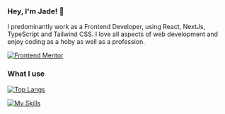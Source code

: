 ### Hey, I'm Jade! 👋

I predominantly work as a Frontend Developer, using React, NextJs, TypeScript and Tailwind CSS. I love all aspects of web development and enjoy coding as a hoby as well as a profession.

<a href="https://www.frontendmentor.io/profile/jadetrue" target="blank"><img src="https://img.shields.io/badge/Frontend Mentor-jadetrue-informational?style=for-the-badge&logo=frontendmentor" alt="Frontend Mentor" /></a>

### What I use

[![Top Langs](https://github-readme-stats.vercel.app/api/top-langs/?username=jadetrue&hide=python,c&layout=compact)](https://github.com/jadetrue/github-readme-stats)

[![My Skills](https://skillicons.dev/icons?i=html,css,js,react,nextjs,typescript,nodejs,postgres,jest,github,gitlab,vscode,vercel,sass,figma&perline=6&theme=light)](https://skillicons.dev)

<!--
**jadetrue/jadetrue** is a ✨ _special_ ✨ repository because its `README.md` (this file) appears on your GitHub profile.

Here are some ideas to get you started:

- 🔭 I’m currently working on ...
- 🌱 I’m currently learning ...
- 👯 I’m looking to collaborate on ...
- 🤔 I’m looking for help with ...
- 💬 Ask me about ...
- 📫 How to reach me: ...
- 😄 Pronouns: ...
- ⚡ Fun fact: ...
-->
